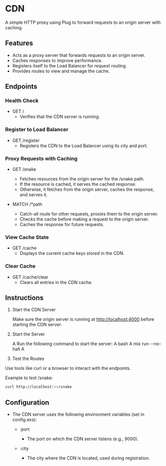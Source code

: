 # CDN

A simple HTTP proxy using Plug to forward requests to an origin server with caching.

## Features

- Acts as a proxy server that forwards requests to an origin server.
- Caches responses to improve performance.
- Registers itself to the Load Balancer for request routing.
- Provides routes to view and manage the cache.

## Endpoints

### Health Check

- GET /
  - Verifies that the CDN server is running.

### Register to Load Balancer

- GET /register
  - Registers the CDN to the Load Balancer using its city and port.

### Proxy Requests with Caching

- GET /snake

  - Fetches resources from the origin server for the /snake path.
  - If the resource is cached, it serves the cached response.
  - Otherwise, it fetches from the origin server, caches the response, and serves it.

- MATCH /\*path
  - Catch-all route for other requests, proxies them to the origin server.
  - Checks the cache before making a request to the origin server.
  - Caches the response for future requests.

### View Cache State

- GET /cache
  - Displays the current cache keys stored in the CDN.

### Clear Cache

- GET /cache/clear
  - Clears all entries in the CDN cache.

## Instructions

1. Start the CDN Server

   Make sure the origin server is running at <http://localhost:4000> before starting the CDN server.

2. Start the Server

   A Run the following command to start the server: A bash A mix run --no-halt A

3. Test the Routes

Use tools like curl or a browser to interact with the endpoints.

Example to test /snake:

```bash
curl http://localhost:<>/snake
```

## Configuration

- The CDN server uses the following environment variables (set in config.exs):

  - :port

    - The port on which the CDN server listens (e.g., 9000).

  - :city
    - The city where the CDN is located, used during registration.
